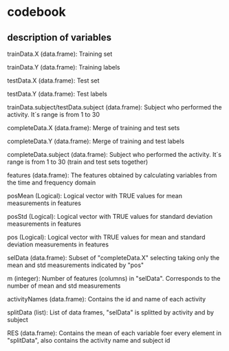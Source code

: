 codebook
========

description of variables
------------------------

trainData.X (data.frame): Training set

trainData.Y (data.frame): Training labels

testData.X (data.frame): Test set

testData.Y (data.frame): Test labels

trainData.subject/testData.subject (data.frame): Subject who performed the activity. It´s range is from 1 to 30

completeData.X (data.frame): Merge of training and test sets

completeData.Y (data.frame): Merge of training and test labels

completeData.subject (data.frame): Subject who performed the activity. It´s range is from 1 to 30 (train and test sets together)

features (data.frame): The features obtained by calculating variables from the time and frequency domain

posMean (Logical): Logical vector with TRUE values for mean measurements in features

posStd (Logical): Logical vector with TRUE values for standard deviation measurements in features

pos (Logical): Logical vector with TRUE values for mean and standard deviation measurements in features

selData (data.frame): Subset of "completeData.X" selecting taking only the mean and std measurements indicated by "pos"

m (integer): Number of features (columns) in "selData". Corresponds to the number of mean and std measurements

activityNames (data.frame): Contains the id and name of each activity

splitData (list): List of data frames, "selData" is splitted by activity and by subject

RES (data.frame): Contains the mean of each variable foer every element in "splitData", also contains the activity name and subject id
